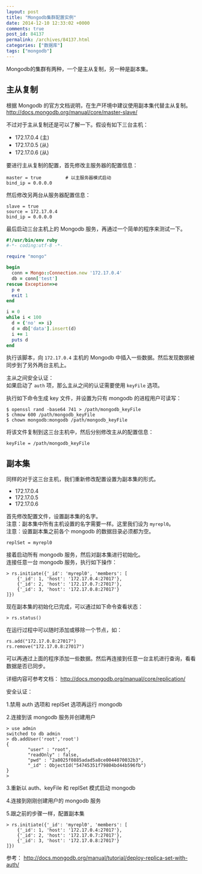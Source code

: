 ```yaml
---
layout: post
title: "Mongodb集群配置实例"
date: 2014-12-10 12:33:02 +0000
comments: true
post_id: 84137
permalink: /archives/84137.html
categories: ["数据库"]
tags: ["mongodb"]
---
```


Mongodb的集群有两种，一个是主从复制，另一种是副本集。

## 主从复制
根据 Mongodb 的官方文档说明，在生产环境中建议使用副本集代替主从复制。 http://docs.mongodb.org/manual/core/master-slave/

不过对于主从复制还是可以了解一下。假设有如下三台主机：

  * 172.17.0.4    (主)
  * 172.17.0.5    (从)
  * 172.17.0.6    (从)

要进行主从复制的配置，首先修改主服务器的配置信息：

```
master = true         # 以主服务器模式启动
bind_ip = 0.0.0.0
```

然后修改另两台从服务器配置信息：

```
slave = true
source = 172.17.0.4
bind_ip = 0.0.0.0
```

最后启动三台主机上的 Mongodb 服务，再通过一个简单的程序来测试一下。

```ruby
#!/usr/bin/env ruby
#-*- coding:utf-8 -*-

require "mongo"

begin
  conn = Mongo::Connection.new '172.17.0.4'
  db = conn['test']
rescue Exception=>e
  p e
  exit 1
end

i = 0
while i < 100
  d = {'no' => i}
  d = db['data'].insert(d)
  i += 1
  puts d
end
```

执行该脚本，向 `172.17.0.4` 主机的 Mongodb 中插入一些数据。然后发现数据被同步到了另外两台主机上。


主从之间安全认证：  
如果启动了 `auth` 项，那么主从之间的认证需要使用 `keyFile` 选项。

执行如下命令生成 key 文件，并设置为只有 mongodb 的进程用户可读写：

```
$ openssl rand -base64 741 > /path/mongodb_keyFile
$ chmow 600 /path/mongodb_keyFile
$ chown mongodb:mongodb /path/mongodb_keyFile
```

将该文件复制到这三台主机中，然后分别修改主从的配置信息：

```
keyFile = /path/mongodb_keyFile
```


## 副本集
同样的对于这三台主机，我们重新修改配置设置为副本集的形式。

  * 172.17.0.4
  * 172.17.0.5
  * 172.17.0.6

首先修改配置文件，设置副本集的名字。  
注意：副本集中所有主机设置的名字需要一样。这里我们设为 `myrepl0`。  
注意：设置副本集之前各个 mongodb 的数据目录必须都为空。

```
replSet = myrepl0
```

接着启动所有 mongodb 服务，然后对副本集进行初始化。  
连接任意一台 mongodb 服务，执行如下操作：

```
> rs.initiate({'_id': 'myrepl0', 'members': [
    {'_id': 1, 'host': '172.17.0.4:27017'},
    {'_id': 2, 'host': '172.17.0.7:27017'},
    {'_id': 3, 'host': '172.17.0.8:27017'}
]})
```

现在副本集的初始化已完成，可以通过如下命令查看状态：

```
> rs.status()
```

在运行过程中可以随时添加或移除一个节点，如：

```
rs.add("172.17.0.8:27017")
rs.remove("172.17.0.8:27017")
```

可以再通过上面的程序添加一些数据。然后再连接到任意一台主机进行查询，看看数据是否已同步。

详细内容可参考文档： http://docs.mongodb.org/manual/core/replication/



安全认证：

1.禁用 auth 选项和 replSet 选项再运行 mongodb

2.连接到该 mongodb 服务并创建用户

```
> use admin
switched to db admin
> db.addUser('root','root')
{
        "user" : "root",
        "readOnly" : false,
        "pwd" : "2a8025f0885adad5a8ce0044070032b3",
        "_id" : ObjectId("54745351f79804bd44b596fb")
}
> 
```

3.重新以 auth、keyFile 和 replSet 模式启动 mongodb

4.连接到刚刚创建用户的 mongodb 服务

5.跟之前的步骤一样，配置副本集

```
> rs.initiate({'_id': 'myrepl0', 'members': [
    {'_id': 1, 'host': '172.17.0.4:27017'},
    {'_id': 2, 'host': '172.17.0.7:27017'},
    {'_id': 3, 'host': '172.17.0.8:27017'}
]})
```

参考： http://docs.mongodb.org/manual/tutorial/deploy-replica-set-with-auth/
